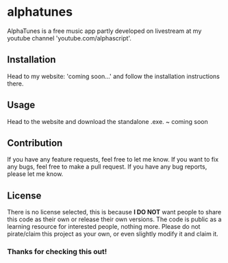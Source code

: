 # alphatunes

AlphaTunes is a free music app partly developed on livestream at my youtube channel 'youtube.com/alphascript'.

## Installation

Head to my website: 'coming soon...' and follow the installation instructions there.

## Usage

Head to the website and download the standalone .exe. ~ coming soon

## Contribution

If you have any feature requests, feel free to let me know.
If you want to fix any bugs, feel free to make a pull request. 
If you have any bug reports, please let me know.

## License

There is no license selected, this is because **I DO NOT** want people to share this code as their own or release their own versions. The code is public as a learning resource for interested people, nothing more.
Please do not pirate/claim this project as your own, or even slightly modify it and claim it.

### Thanks for checking this out!
